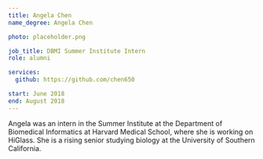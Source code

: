 ```yaml
---
title: Angela Chen
name_degree: Angela Chen

photo: placeholder.png

job_title: DBMI Summer Institute Intern
role: alumni

services:
  github: https://github.com/chen650

start: June 2018
end: August 2018
---
```

Angela was an intern in the Summer Institute at the Department of Biomedical Informatics at Harvard Medical School, where she is working on HiGlass. She is a rising senior studying biology at the University of Southern California.
